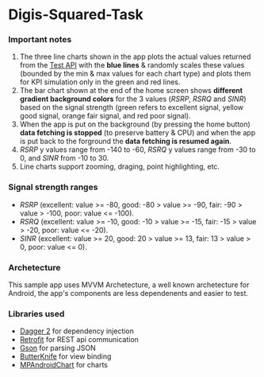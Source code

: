 # Digis-Squared-Task

### Important notes
1. The three line charts shown in the app plots the actual values returned from the [Test API](http://51.195.89.92:6000/random) with the __blue lines__ & randomly scales these values (bounded by the min & max values for each chart type) and plots them for KPI simulation only in the green and red lines.
2. The bar chart shown at the end of the home screen shows __different gradient background colors__ for the 3 values (_RSRP_, _RSRQ_ and _SINR_) based on the signal strength (green refers to excellent signal, yellow good signal, orange fair signal, and red poor signal).
3. When the app is put on the background (by pressing the home button) __data fetching is stopped__ (to preserve battery & CPU) and when the app is put back to the forground the __data fetching is resumed again__.
4. _RSRP_ y values range from -140 to -60, _RSRQ_ y values range from -30 to 0, and _SINR_ from -10 to 30.
5. Line charts support zooming, draging, point highlighting, etc.

### Signal strength ranges
* _RSRP_ (excellent: value >= -80, good: -80 > value >= -90, fair: -90 > value > -100, poor: value <= -100).
* _RSRQ_ (excellent: value >= -10, good: -10 > value >= -15, fair: -15 > value > -20, poor: value <= -20).
* _SINR_ (excellent: value >= 20, good: 20 > value >= 13, fair: 13 > value > 0, poor: value <= 0).

### Archetecture
This sample app uses MVVM Archetecture, a well known archetecture for Android, the app's components are less dependenents and easier to test.

### Libraries used
* [Dagger 2][dagger2] for dependency injection
* [Retrofit][retrofit] for REST api communication
* [Gson][gson] for parsing JSON
* [ButterKnife][butterKnife] for view binding
* [MPAndroidChart][charting] for charts

[dagger2]: https://google.github.io/dagger
[retrofit]: http://square.github.io/retrofit
[gson]: https://github.com/google/gson
[butterKnife]: https://github.com/JakeWharton/butterknife
[charting]: https://github.com/PhilJay/MPAndroidChart
